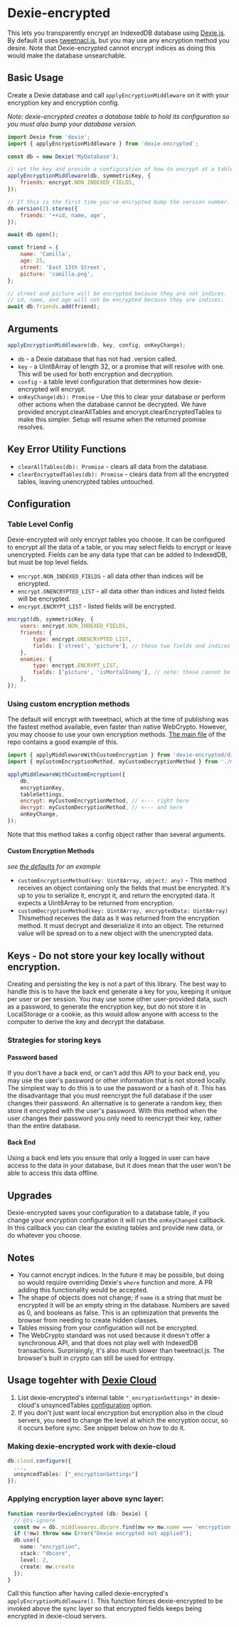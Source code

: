# Dexie-encrypted

This lets you transparently encrypt an IndexedDB database using [Dexie.js](https://dexie.org/). By default it uses [tweetnacl.js](https://tweetnacl.js.org), but you may use any encryption method you desire. Note that Dexie-encrypted cannot encrypt indices as doing this would make the database unsearchable.

## Basic Usage

Create a Dexie database and call `applyEncryptionMiddleware` on it with your encryption key and encryption config.

_Note: dexie-encrypted creates a database table to hold its configuration so you must also bump your database version._

```javascript
import Dexie from 'dexie';
import { applyEncryptionMiddleware } from 'dexie-encrypted';

const db = new Dexie('MyDatabase');

// set the key and provide a configuration of how to encrypt at a table level.
applyEncryptionMiddleware(db, symmetricKey, {
    friends: encrypt.NON_INDEXED_FIELDS,
});

// If this is the first time you've encrypted bump the version number.
db.version(2).stores({
    friends: '++id, name, age',
});

await db.open();

const friend = {
    name: 'Camilla',
    age: 25,
    street: 'East 13th Street',
    picture: 'camilla.png',
};

// street and picture will be encrypted because they are not indices.
// id, name, and age will not be encrypted because they are indices.
await db.friends.add(friend);
```

## Arguments

```javascript
applyEncryptionMiddleware(db, key, config, onKeyChange);
```

-   `db` - a Dexie database that has not had .version called.
-   `key` - a Uint8Array of length 32, or a promise that will resolve with one. This will be used for both encryption and decryption.
-   `config` - a table level configuration that determines how dexie-encrypted will encrypt.
-   `onKeyChange(db): Promise` - Use this to clear your database or perform other actions when the database cannot be decrypted. We have provided encrypt.clearAllTables and encrypt.clearEncryptedTables to make this simpler. Setup will resume when the returned promise resolves.

## Key Error Utility Functions

-   `clearAllTables(db): Promise` - clears all data from the database.
-   `clearEncryptedTables(db): Promise` - clears data from all the encrypted tables, leaving unencrypted tables untouched.

## Configuration

### Table Level Config

Dexie-encrypted will only encrypt tables you choose. It can be configured to encrypt all the data of a table, or you may select fields to encrypt or leave unencrypted. Fields can be any data type that can be added to IndexedDB, but must be top level fields.

-   `encrypt.NON_INDEXED_FIELDS` - all data other than indices will be encrypted.
-   `encrypt.UNENCRYPTED_LIST` - all data other than indices and listed fields will be encrypted.
-   `encrypt.ENCRYPT_LIST` - listed fields will be encrypted.

```javascript
encrypt(db, symmetricKey, {
    users: encrypt.NON_INDEXED_FIELDS,
    friends: {
        type: encrypt.UNENCRYPTED_LIST,
        fields: ['street', 'picture'], // these two fields and indices will be plain text
    },
    enemies: {
        type: encrypt.ENCRYPT_LIST,
        fields: ['picture', 'isMortalEnemy'], // note: these cannot be indices
    },
});
```

### Using custom encryption methods

The default will encrypt with tweetnacl, which at the time of publishing was the fastest method available, even faster than native WebCrypto. However, you may choose to use your own encryption methods. [The main file](./src/index.ts) of the repo contains a good example of this.

```javascript
import { applyMiddlewareWithCustomEncryption } from 'dexie-encrypted/dist/applyMiddleware';
import { myCustomEncryptionMethod, myCustomDecryptionMethod } from './myEncryption';

applyMiddlewareWithCustomEncryption({
    db,
    encryptionKey,
    tableSettings,
    encrypt: myCustomEncryptionMethod, // <--- right here
    decrypt: myCustomDecryptionMethod, // <--- and here
    onKeyChange,
});
```

Note that this method takes a config object rather than several arguments.

#### Custom Encryption Methods

_see [the defaults](./src/encryptionMethods.ts) for an example_

-   `customEncryptionMethod(key: Uint8Array, object: any)` - This method receives an object containing only the fields that must be encrypted. It's up to you to serialize it, encrypt it, and return the encrypted data. It expects a Uint8Array to be returned from encryption.
-   `customDecryptionMethod(key: Uint8Array, encryptedData: Uint8Array)` Thismethod receives the data as it was returned from the encryption method. It must decrypt and deserialize it into an object. The returned value will be spread on to a new object with the unencrypted data.

## Keys - Do not store your key locally without encryption.

Creating and persisting the key is not a part of this library. The best way to handle this is to have the back end generate a key for you, keeping it unique per user or per session. You may use some other user-provided data, such as a password, to generate the encryption key, but do not store it in LocalStorage or a cookie, as this would allow anyone with access to the computer to derive the key and decrypt the database.

### Strategies for storing keys

#### Password based

If you don't have a back end, or can't add this API to your back end, you may use the user's password or other information that is not stored locally. The simplest way to do this is to use the password or a hash of it. This has the disadvantage that you must reencrypt the full database if the user changes their password. An alternative is to generate a random key, then store it encrypted with the user's password. With this method when the user changes their password you only need to reencrypt their key, rather than the entire database.

#### Back End

Using a back end lets you ensure that only a logged in user can have access to the data in your database, but it does mean that the user won't be able to access this data offline.

## Upgrades

Dexie-encrypted saves your configuration to a database table, if you change your encryption configuration it will run the `onKeyChanged` callback. In this callback you can clear the existing tables and provide new data, or do whatever you choose.

## Notes

-   You cannot encrypt indices. In the future it may be possible, but doing so would require overriding Dexie's `where` function and more. A PR adding this functionality would be accepted.
-   The shape of objects does not change; if `name` is a string that must be encrypted it will be an empty string in the database. Numbers are saved as 0, and booleans as false. This is an optimization that prevents the browser from needing to create hidden classes.
-   Tables missing from your configuration will not be encrypted.
-   The WebCrypto standard was not used because it doesn't offer a synchronous API, and that does not play well with IndexedDB transactions. Surprisingly, it's also much slower than tweetnacl.js. The browser's built in crypto can still be used for entropy.

## Usage togehter with [Dexie Cloud](https://www.npmjs.com/package/dexie-cloud-addon)

1. List dexie-encrypted's internal table `"_encryptionSettings"` in dexie-cloud's unsyncedTables [configuration](https://dexie.org/cloud/docs/db.cloud.configure()) option.
2. If you don't just want local encryption but encryption also in the cloud servers, you need to change the level at which the encryption occur, so it occurs before sync. See snippet below on how to do it.

### Making dexie-encrypted work with dexie-cloud

```ts
db.cloud.configure({
  ...,
  unsyncedTables: ["_encryptionSettings"]
});
```

### Applying encryption layer above sync layer:

```ts
function reorderDexieEncrypted (db: Dexie) {
  // @ts-ignore
  const mw = db._middlewares.dbcore.find(mw => mw.name === 'encryption');
  if (!mw) throw new Error("Dexie encrypted not applied");
  db.use({
    name: "encryption",
    stack: "dbcore",
    level: 2,
    create: mw.create
  });
}
```
Call this function after having called dexie-encrypted's `applyEncryptionMiddleware()`. This function forces dexie-encrypted to be invoked above the sync layer so that encrypted fields keeps being encrypted in dexie-cloud servers.
